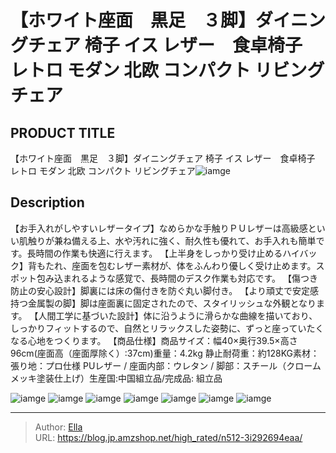 # 【ホワイト座面　黒足　３脚】ダイニングチェア 椅子 イス レザー　食卓椅子　レトロ モダン 北欧 コンパクト リビングチェア


## PRODUCT TITLE 

【ホワイト座面　黒足　３脚】ダイニングチェア 椅子 イス レザー　食卓椅子　レトロ モダン 北欧 コンパクト リビングチェア![iamge](https://b2bfiles1.gigab2b.cn/image/wkseller/301/20230418_37578aaedbc317418b1c9a535f408252.jpg)

## Description

【お手入れがしやすいレザータイプ】なめらかな手触りＰＵレザーは高級感といい肌触りが兼ね備える上、水や汚れに強く、耐久性も優れて、お手入れも簡単です。長時間の作業も快適に行えます。
【上半身をしっかり受け止めるハイバック】背もたれ、座面を包むレザー素材が、体をふんわり優しく受け止めます。スポット包み込まれるような感覚で、長時間のデスク作業も対応です。
【傷つき防止の安心設計】脚裏には床の傷付きを防ぐ丸い脚付き。
【より頑丈で安定感持つ金属製の脚】脚は座面裏に固定されたので、スタイリッシュな外観となります。
【人間工学に基づいた設計】体に沿うように滑らかな曲線を描いており、しっかりフィットするので、自然とリラックスした姿勢に、ずっと座っていたくなる心地をつくります。
【商品仕様】商品サイズ：幅40×奥行39.5×高さ96cm(座面高（座面厚除く）:37cm)重量：4.2kg 静止耐荷重：約128KG素材：張り地：プロ仕様 PUレザー / 座面内部：ウレタン / 脚部：スチール（クロームメッキ塗装仕上げ）生産国:中国組立品/完成品: 組立品




![iamge](https://b2bfiles1.gigab2b.cn/image/wkseller/301/20230418_0824aa14a15bdbe6cae182cf05ec2df6.jpg)
![iamge](https://b2bfiles1.gigab2b.cn/image/wkseller/301/20230414_ce4b8ba3c88cc9ab789abff1079a909b.png)
![iamge](https://b2bfiles1.gigab2b.cn/image/wkseller/301/20230116_f37c44c10999ace9335fe4b48023c08b.jpg)
![iamge](https://b2bfiles1.gigab2b.cn/image/wkseller/301/20230116_be4a299f1b4333b2584ab50010fc6ff6.jpg)
![iamge](https://b2bfiles1.gigab2b.cn/image/wkseller/301/20230116_7d98a12d1439a6898ab6ccf260699ee7.jpg)
![iamge](https://b2bfiles1.gigab2b.cn/image/wkseller/301/PP033340/20200302_dfa0608dcbf80fb701b5890dda01fda0.jpg)
![iamge](https://b2bfiles1.gigab2b.cn/image/wkseller/301/PP033340/20191128_d5cc5383fb4c7d9c53c2718007f77701.jpg)


---

> Author: [Ella](https://blog.jp.amzshop.net/)  
> URL: https://blog.jp.amzshop.net/high_rated/n512-3i292694eaa/  


